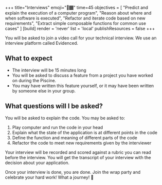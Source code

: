 +++
title="Interviews"
emoji="🎤🏾"
time=45
objectives = [
  "Predict and explain the execution of a computer program",
  "Reason about where and when software is executed",
  "Refactor and iterate code based on new requirements",
  "Extract simple composable functions for common use cases"
]
[build]
  render = 'never'
  list = 'local'
  publishResources = false
+++

You will be asked to join a video call for your technical interview. We use an interview platform called Evidenced.

## What to expect

- The interview will be 15 minutes long
- You will be asked to discuss a feature from a project you have worked on during the Piscine.
- You may have written this feature yourself, or it may have been written by someone else in your group.

## What questions will I be asked?

You will be asked to explain the code. You may be asked to:

1. Play computer and run the code in your head
1. Explain what the state of the application is at different points in the code
1. Define the function and meaning of different parts of the code
1. Refactor the code to meet new requirements given by the interviewer

Your interview will be recorded and scored against a rubric you can read before the interview. You will get the transcript of your interview with the decision about your application.

Once your interview is done, you are done. Join the wrap party and celebrate your hard work! What a journey! 🎉
